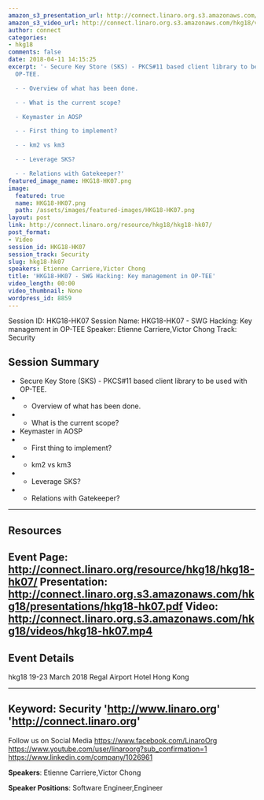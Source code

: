 ```yaml
---
amazon_s3_presentation_url: http://connect.linaro.org.s3.amazonaws.com/hkg18/presentations/hkg18-hk07.pdf
amazon_s3_video_url: http://connect.linaro.org.s3.amazonaws.com/hkg18/videos/hkg18-hk07.mp4
author: connect
categories:
- hkg18
comments: false
date: 2018-04-11 14:15:25
excerpt: '- Secure Key Store (SKS) - PKCS#11 based client library to be used with
  OP-TEE.

  - - Overview of what has been done.

  - - What is the current scope?

  - Keymaster in AOSP

  - - First thing to implement?

  - - km2 vs km3

  - - Leverage SKS?

  - - Relations with Gatekeeper?'
featured_image_name: HKG18-HK07.png
image:
  featured: true
  name: HKG18-HK07.png
  path: /assets/images/featured-images/HKG18-HK07.png
layout: post
link: http://connect.linaro.org/resource/hkg18/hkg18-hk07/
post_format:
- Video
session_id: HKG18-HK07
session_track: Security
slug: hkg18-hk07
speakers: Etienne Carriere,Victor Chong
title: 'HKG18-HK07 - SWG Hacking: Key management in OP-TEE'
video_length: 00:00
video_thumbnail: None
wordpress_id: 8859
---
```


Session ID: HKG18-HK07
Session Name: HKG18-HK07 - SWG Hacking: Key management in OP-TEE
Speaker: Etienne Carriere,Victor Chong
Track: Security


## Session Summary
- Secure Key Store (SKS) - PKCS#11 based client library to be used with OP-TEE.
- - Overview of what has been done.
- - What is the current scope?
- Keymaster in AOSP
- - First thing to implement?
- - km2 vs km3
- - Leverage SKS?
- - Relations with Gatekeeper?

---------------------------------------------------
## Resources
Event Page: http://connect.linaro.org/resource/hkg18/hkg18-hk07/
Presentation: http://connect.linaro.org.s3.amazonaws.com/hkg18/presentations/hkg18-hk07.pdf
Video: http://connect.linaro.org.s3.amazonaws.com/hkg18/videos/hkg18-hk07.mp4
 ---------------------------------------------------
## Event Details
hkg18
19-23 March 2018 
Regal Airport Hotel Hong Kong

---------------------------------------------------
Keyword: Security
'http://www.linaro.org'
'http://connect.linaro.org'
---------------------------------------------------
Follow us on Social Media
https://www.facebook.com/LinaroOrg
https://www.youtube.com/user/linaroorg?sub_confirmation=1
https://www.linkedin.com/company/1026961

**Speakers**: Etienne Carriere,Victor Chong

**Speaker Positions**: Software Engineer,Engineer